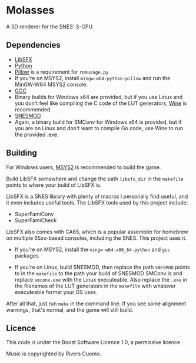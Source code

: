 # Molasses
 A 3D renderer for the SNES' S-CPU.

## Dependencies
- [LibSFX](https://github.com/Optiroc/libSFX)
- [Python](https://www.python.org/)
 - [Pillow](https://pypi.org/project/pillow/) is a requirement for `romusage.py`
  - If you're on MSYS2, install `mingw-w64-python-pillow` and run the MinGW-W64 MSYS2 console.
- [GCC](https://gcc.gnu.org/)
 - Binary builds for Windows x64 are provided, but if you use Linux and you don't feel like compiling the C code of the LUT generators, [Wine](https://www.winehq.org/) is recommended.
- [SNESMOD](https://github.com/mukunda-/snesmod/tree/main/smconv)
 - Again, a binary build for SMConv for Windows x64 is provided, but if you are on Linux and don't want to compile Go code, use Wine to run the provided .exe.

## Building
For Windows users, [MSYS2](https://www.msys2.org/) is recommended to build the game.

Build LibSFX somewhere and change the path `libsfx_dir` in the `makefile` points to where your build of LibSFX is.

LibSFX is a SNES library with plenty of macros I personally find useful, and it even includes useful tools.
The LibSFX tools used by this project include:
- SuperFamiConv
- SuperFamiCheck

LibSFX also comes with CA65, which is a popular assembler for homebrew on multiple 65xx-based consoles, including the SNES.
This project uses it.

- If you're on MSYS2, install the `mingw-w64-x86_64-python` and `gcc` packages.

- If you're on Linux, build SNESMOD, then replace the path `SNESMOD` points to in the `makefile` to the path your build of SNESMOD SMConv is and replace `smconv.exe` with the Linux executeable. Also replace the `.exe` in the filenames of the LUT generators in the `makefile` with whatever executeable format your OS uses.

After all that, just run `make` in the command line. If you see some alignment warnings, that's normal, and the game will still build.

## Licence
This code is under the Boost Software Licence 1.0, a permissive licence.

Music is copyrighted by Rivers Cuomo.